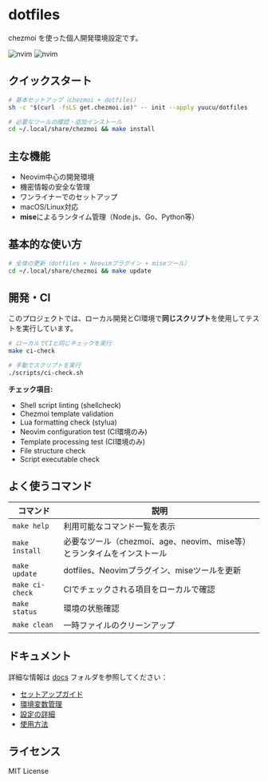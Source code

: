 # dotfiles

chezmoi を使った個人開発環境設定です。

![nvim](https://github.com/yuucu/dotfiles/assets/39527561/896889e6-fc51-4058-bdf2-4e917883e635)
![nvim](https://github.com/yuucu/dotfiles/assets/39527561/d7b0b199-045d-4874-9147-4126cfea976e)

## クイックスタート

```bash
# 基本セットアップ（chezmoi + dotfiles）
sh -c "$(curl -fsLS get.chezmoi.io)" -- init --apply yuucu/dotfiles

# 必要なツールの確認・追加インストール
cd ~/.local/share/chezmoi && make install
```

## 主な機能

- Neovim中心の開発環境
- 機密情報の安全な管理
- ワンライナーでのセットアップ
- macOS/Linux対応
- **mise**によるランタイム管理（Node.js、Go、Python等）

## 基本的な使い方

```bash
# 全体の更新（dotfiles + Neovimプラグイン + miseツール）
cd ~/.local/share/chezmoi && make update
```

## 開発・CI

このプロジェクトでは、ローカル開発とCI環境で**同じスクリプト**を使用してテストを実行しています。

```bash
# ローカルでCIと同じチェックを実行
make ci-check

# 手動でスクリプトを実行
./scripts/ci-check.sh
```

**チェック項目:**
- Shell script linting (shellcheck)
- Chezmoi template validation
- Lua formatting check (stylua)
- Neovim configuration test (CI環境のみ)
- Template processing test (CI環境のみ)
- File structure check
- Script executable check

## よく使うコマンド

| コマンド | 説明 |
|---------|------|
| `make help` | 利用可能なコマンド一覧を表示 |
| `make install` | 必要なツール（chezmoi、age、neovim、mise等）とランタイムをインストール |
| `make update` | dotfiles、Neovimプラグイン、miseツールを更新 |
| `make ci-check` | CIでチェックされる項目をローカルで確認 |
| `make status` | 環境の状態確認 |
| `make clean` | 一時ファイルのクリーンアップ |

## ドキュメント

詳細な情報は [docs](./docs/) フォルダを参照してください：

- [セットアップガイド](./docs/setup.md)
- [環境変数管理](./docs/environment.md)
- [設定の詳細](./docs/configuration.md)
- [使用方法](./docs/usage.md)

## ライセンス

MIT License
